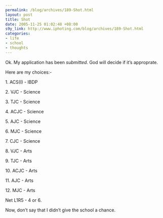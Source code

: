 ```yaml
--- 
permalink: /blog/archives/189-Shot.html
layout: post
title: Shot
date: 2005-11-25 01:02:48 +08:00
s9y_link: http://www.iphoting.com/blog/archives/189-Shot.html
categories: 
- life
- school
- thoughts
---
```

<p class="whiteline"><p>Ok. My application has been <em>submitted</em>. God will decide if it&#8217;s approprate.</p>
</p><p class="break"><p>Here are my choices:-</p><p class="break">1. ACS(I) - IBDP</p><p class="break">2. VJC - Science</p><p class="break">3. TJC - Science</p><p class="break">4. ACJC - Science</p><p class="break">5. AJC - Science</p><p class="break">6. MJC - Science</p><p class="break">7. CJC - Science</p><p class="break">8. VJC - Arts</p><p class="break">9. TJC - Arts</p><p class="break">10. ACJC - Arts</p><p class="break">11. AJC - Arts</p><p class="whiteline">12. MJC - Arts</p>
</p><p class="whiteline"><p>Net L1R5 - 4 or 6.</p>
</p><p class="break"><p>Now, don&#8217;t say that I didn&#8217;t give the school a chance.</p></p>
